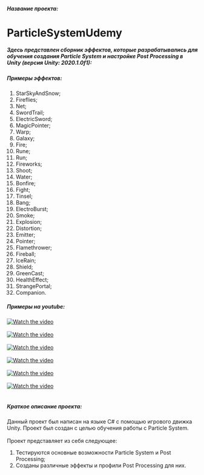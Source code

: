 ##### Название проекта: 
# ParticleSystemUdemy
##### Здесь представлен сборник эффектов, которые разрабатывались для обучения создания Particle System и настройке Post Processing в Unity (версия Unity: 2020.1.0f1):
##### Примеры эффектов:
1. StarSkyAndSnow;
2. Fireflies;
3. Net;
4. SwordTrail;
5. ElectricSword;
6. MagicPointer;
7. Warp;
8. Galaxy;
9. Fire;
10. Rune;
11. Run;
12. Fireworks;
13. Shoot;
14. Water;
15. Bonfire;
16. Fight;
17. Tinsel;
18. Bang;
19. ElectroBurst;
20. Smoke;
21. Explosion;
22. Distortion;
23. Emitter;
24. Pointer;
25. Flamethrower;
26. Fireball;
27. IceRain;
28. Shield;
29. GreenCast;
30. HealthEffect;
31. StrangePortal;
32. Companion.
##### Примеры на youtube:
[![Watch the video](https://img.youtube.com/vi/jv-DpXTIhco/0.jpg)](https://youtu.be/jv-DpXTIhco)
<br/>
<br/>
[![Watch the video](https://img.youtube.com/vi/FTJ2kNoiZpY/0.jpg)](https://youtu.be/FTJ2kNoiZpY)
<br/>
<br/>
[![Watch the video](https://img.youtube.com/vi/TRbS191UW0g/0.jpg)](https://youtu.be/TRbS191UW0g)
<br/>
<br/>
[![Watch the video](https://img.youtube.com/vi/4ocBX1Ap8C0/0.jpg)](https://youtu.be/4ocBX1Ap8C0)
<br/>
<br/>
[![Watch the video](https://img.youtube.com/vi/cgWpTlNtsmE/0.jpg)](https://youtu.be/cgWpTlNtsmE)
<br/>
<br/>
[![Watch the video](https://img.youtube.com/vi/0olNkTluTEA/0.jpg)](https://youtu.be/0olNkTluTEA)
<br/>
<br/>
##### Краткое описание проекта:
Данный проект был написан на языке C# с помощью игрового движка Unity. 
Проект был создан с целью обучения работы с Particle System. 
<br/>
<br/>
Проект представляет из себя следующее:
<br/>
1. Тестируются основные возможности Particle System и Post Processing;
2. Созданы различные эффекты и профили Post Processing для них.
<br/>